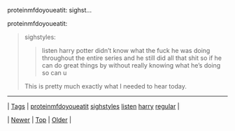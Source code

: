 <!--
title: proteinmfdoyoueatit
date: 2020-06-28T15:27:00.239Z
tags: proteinmfdoyoueatit, sighstyles, listen, harry, regular
-->


proteinmfdoyoueatit: sighst...

<p>proteinmfdoyoueatit:</p>

<blockquote><p>sighstyles:</p>
<blockquote>
<p>listen harry potter didn’t know what the fuck he was doing throughout the entire series and he still did all that shit so if he can do great things by without really knowing what he’s doing so can u</p>
</blockquote>

<p>This is pretty much exactly what I needed to hear today.</p></blockquote>

<!--BOTTOM-POST-NAVIGATION-->
---

| [Tags](tags.md) | [proteinmfdoyoueatit](tag-proteinmfdoyoueatit.md) [sighstyles](tag-sighstyles.md) [listen](tag-listen.md) [harry](tag-harry.md) [regular](tag-regular.md) |

| [Newer](72699439615.md) | [Top](index.md) | [Older](72700148747.md) |